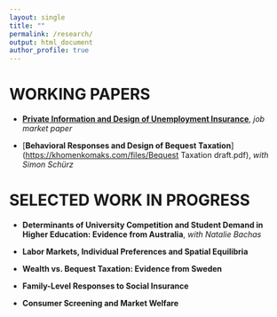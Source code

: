 ```yaml
---
layout: single
title: ""
permalink: /research/
output: html_document
author_profile: true
---
```


# WORKING PAPERS
  
* [**Private Information and Design of Unemployment Insurance**](https://khomenkomaks.com/files/JMP-October2018v2.pdf), *job market paper*

* [**Behavioral Responses and Design of Bequest Taxation**](https://khomenkomaks.com/files/Bequest Taxation draft.pdf), *with Simon Schürz*


# SELECTED WORK IN PROGRESS

* **Determinants of University Competition and Student Demand in Higher Education: Evidence from Australia**, *with Natalie Bachas*

* **Labor Markets, Individual Preferences and Spatial Equilibria**

* **Wealth vs. Bequest Taxation: Evidence from Sweden**

* **Family-Level Responses to Social Insurance**

* **Consumer Screening and Market Welfare**
